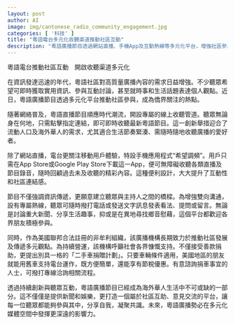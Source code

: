 ```yaml
---
layout: post
author: AI
image: img/cantonese_radio_community_engagement.jpg
categories: [ '科技' ]
title: "粵語電台多元化收聽渠道推動社區互動"
description: "粵語廣播節目透過網站直播、手機App及互動熱線等多元化平台，增強社區參與與聽眾連結，並藉捐款及二手車捐贈計劃推動社區可持續發展，成為海外華人生活交流和互助的重要橋樑。"
---
```

粵語電台推動社區互動　開啟收聽渠道多元化

在資訊發達迅速的年代，粵語社區對高質量廣播內容的需求日益增強。不少聽眾希望可即時獲取實用資訊、參與互動討論，甚至就時事和生活話題表達個人觀點。近日，粵語廣播節目透過多元化平台推動社區參與，成為僑界關注的熱點。

隨著網絡普及，粵語直播節目順應時代潮流，開設專屬的線上收聽管道。聽眾無論身在何地，只需點擊指定連結，即可即時收聽最新粵語節目。這一創新舉措迎合了流動人口及海外華人的需求，尤其適合生活節奏緊湊、需隨時隨地收聽廣播的愛好者。

除了網站直播，電台更關注移動用戶體驗，特設手機應用程式“希望調頻”。用戶只需在App Store或Google Play Store下載這一App，便可無障礙收聽各類直播及節目錄音，隨時回顧過去未及收聽的精彩內容。這種便利設計，大大提升了互動性和社區連結感。

節目不僅強調資訊傳遞，更願意建立聽眾與主持人之間的橋樑。為增強雙向溝通，設有專屬熱線，聽眾可隨時撥打電話或發送文字訊息發表看法、提問或留言。無論是討論重大新聞、分享生活趣事，抑或是在異地尋找鄉音慰藉，這個平台都歡迎各界朋友積極參與。

同時，作為美國聯邦合法註冊的非牟利組織，該廣播機構長期致力於推動社區發展及傳遞多元觀點。為持續營運，該機構呼籲社會各界慷慨支持。不僅接受善款捐助，更提出別具一格的「二手車捐贈計劃」。只要車輛條件適用，美國地區的朋友就能用舊車支持電台運作，既方便簡單，還能享有節稅優惠。有意諮詢捐車事宜的人士，可撥打專線洽詢相關流程。

透過持續創新與聽眾互動，粵語廣播節目已經成為海外華人生活中不可或缺的一部分。這不僅僅是提供新聞和娛樂，更打造一個屬於社區互助、意見交流的平台，讓每一位聽眾都能夠參與其中，分享自我，凝聚共識。未來，粵語廣播勢必在多元化媒體空間中發揮更深遠的影響力。